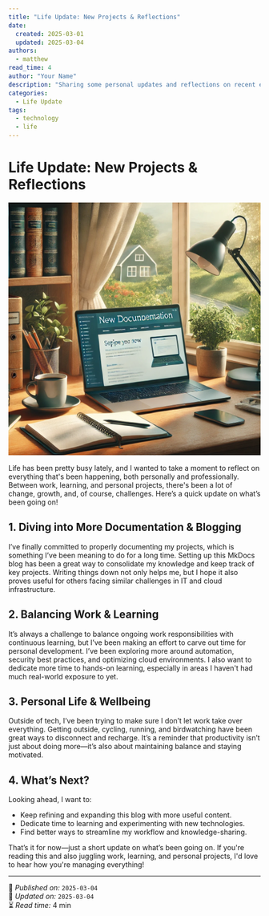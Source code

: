 ```yaml
---
title: "Life Update: New Projects & Reflections"
date:
  created: 2025-03-01
  updated: 2025-03-04
authors:
  - matthew
read_time: 4
author: "Your Name"
description: "Sharing some personal updates and reflections on recent events."
categories:
  - Life Update
tags:
  - technology
  - life
---
```


# Life Update: New Projects & Reflections

![My Workspace](laptop.png)

Life has been pretty busy lately, and I wanted to take a moment to reflect on everything that's been happening, both personally and professionally. Between work, learning, and personal projects, there's been a lot of change, growth, and, of course, challenges. Here’s a quick update on what’s been going on!

## 1. Diving into More Documentation & Blogging

I’ve finally committed to properly documenting my projects, which is something I’ve been meaning to do for a long time. Setting up this MkDocs blog has been a great way to consolidate my knowledge and keep track of key projects. Writing things down not only helps me, but I hope it also proves useful for others facing similar challenges in IT and cloud infrastructure.

## 2. Balancing Work & Learning

It’s always a challenge to balance ongoing work responsibilities with continuous learning, but I’ve been making an effort to carve out time for personal development. I’ve been exploring more around automation, security best practices, and optimizing cloud environments. I also want to dedicate more time to hands-on learning, especially in areas I haven't had much real-world exposure to yet.

## 3. Personal Life & Wellbeing

Outside of tech, I’ve been trying to make sure I don’t let work take over everything. Getting outside, cycling, running, and birdwatching have been great ways to disconnect and recharge. It’s a reminder that productivity isn’t just about doing more—it’s also about maintaining balance and staying motivated.

## 4. What’s Next?

Looking ahead, I want to:

- Keep refining and expanding this blog with more useful content.
- Dedicate time to learning and experimenting with new technologies.
- Find better ways to streamline my workflow and knowledge-sharing.

That’s it for now—just a short update on what’s been going on. If you're reading this and also juggling work, learning, and personal projects, I'd love to hear how you're managing everything!

---

📌 *Published on:* `2025-03-04`  
🔄 *Updated on:* `2025-03-04`  
⏳ *Read time:* 4 min
